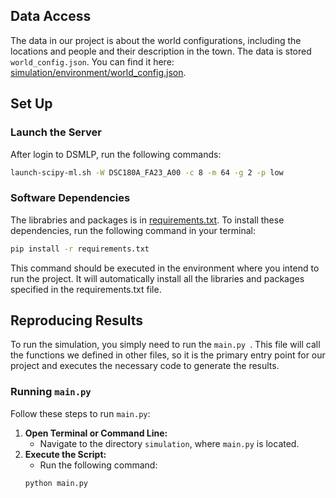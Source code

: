 ## Data Access
The data in our project is about the world configurations, including the locations and people and their description in the town. The data is stored `world_config.json`. You can find it here: [simulation/environment/world_config.json](https://github.com/Sssssimonk/DSC180_B16_Generative_Agents/blob/main/simulation/environment/world_config.json).

## Set Up
### Launch the Server
After login to DSMLP, run the following commands:
```bash
launch-scipy-ml.sh -W DSC180A_FA23_A00 -c 8 -m 64 -g 2 -p low
```

### Software Dependencies
The librabries and packages is in [requirements.txt](https://github.com/Sssssimonk/DSC180_B16_Generative_Agents/blob/main/requirements.txt). To install these dependencies, run the following command in your terminal:

```bash
pip install -r requirements.txt
```

This command should be executed in the environment where you intend to run the project. It will automatically install all the libraries and packages specified in the requirements.txt file.

## Reproducing Results
To run the simulation, you simply need to run the `main.py `. This file will call the functions we defined in other files, so it is the primary entry point for our project and executes the necessary code to generate the results.
### Running `main.py`
Follow these steps to run `main.py`:
1. **Open Terminal or Command Line:**
   - Navigate to the directory `simulation`, where `main.py` is located.
2. **Execute the Script:**
   - Run the following command:
   ```bash
   python main.py
   ```
